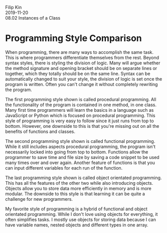 Filip Kin  
2019-11-20  
08.02 Instances of a Class

# Programming Style Comparison
When programming, there are many ways to accomplish the same task.
This is where programmers differentiate themselves from the rest.
Beyond syntax styles, there is styling the division of logic.
Many will argue whether the method signature and opening bracket should be on separate lines or together,
which they totally should be on the same line. 
Syntax can be automatically changed to suit your style,
the division of logic is set once the program is written.
Often you can't change it without completely rewriting the program.

The first programming style shown is called procedural programming.
All the functionality of the program is contained in one method, in one class.
Many first time programmers will learn the basics in a language such as JavaScript or Python which is focused on procedural programming.
This style of programming is very easy to follow since it just runs from top to bottom.
However, one downside to this is that you're missing out on all the benefits of functions and classes.

The second programming style shown is called functional programming.
While it still includes aspects procedural programming,
the program isn't necessarily locked into going from top to bottom.
Functions allow the programmer to save time and file size by saving a code snippet to be used many times over and over again.
Another feature of functions is that you can input different variables for each run of the function.

The last programming style shown is called object orientated programming.
This has all the features of the other two while also introducing objects.
Objects allow you to store data more efficiently in memory and is more modular.
The downside to this style is that learning it can be quite a challenge for new programmers.

My favorite style of programming is a hybrid of functional and object orientated programming.
While I don't love using objects for everything, it often simplifies tasks.
I mostly use objects for storing data because I can have variable names, nested objects and different types in one array. 